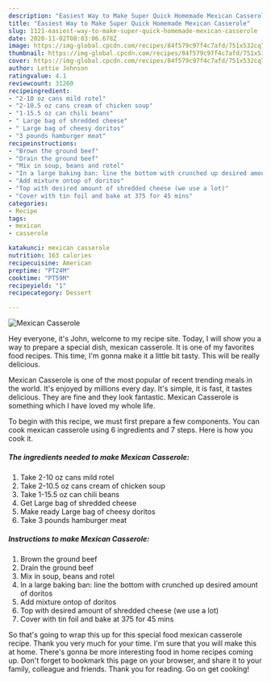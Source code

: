 ```yaml
---
description: "Easiest Way to Make Super Quick Homemade Mexican Casserole"
title: "Easiest Way to Make Super Quick Homemade Mexican Casserole"
slug: 1121-easiest-way-to-make-super-quick-homemade-mexican-casserole
date: 2020-11-02T08:03:06.678Z
image: https://img-global.cpcdn.com/recipes/84f579c97f4c7afd/751x532cq70/mexican-casserole-recipe-main-photo.jpg
thumbnail: https://img-global.cpcdn.com/recipes/84f579c97f4c7afd/751x532cq70/mexican-casserole-recipe-main-photo.jpg
cover: https://img-global.cpcdn.com/recipes/84f579c97f4c7afd/751x532cq70/mexican-casserole-recipe-main-photo.jpg
author: Lettie Johnson
ratingvalue: 4.1
reviewcount: 31260
recipeingredient:
- "2-10 oz cans mild rotel"
- "2-10.5 oz cans cream of chicken soup"
- "1-15.5 oz can chili beans"
- " Large bag of shredded cheese"
- " Large bag of cheesy doritos"
- "3 pounds hamburger meat"
recipeinstructions:
- "Brown the ground beef"
- "Drain the ground beef"
- "Mix in soup, beans and rotel"
- "In a large baking ban: line the bottom with crunched up desired amount of doritos"
- "Add mixture ontop of doritos"
- "Top with desired amount of shredded cheese (we use a lot)"
- "Cover with tin foil and bake at 375 for 45 mins"
categories:
- Recipe
tags:
- mexican
- casserole

katakunci: mexican casserole 
nutrition: 163 calories
recipecuisine: American
preptime: "PT24M"
cooktime: "PT59M"
recipeyield: "1"
recipecategory: Dessert

---
```



![Mexican Casserole](https://img-global.cpcdn.com/recipes/84f579c97f4c7afd/751x532cq70/mexican-casserole-recipe-main-photo.jpg)

Hey everyone, it's John, welcome to my recipe site. Today, I will show you a way to prepare a special dish, mexican casserole. It is one of my favorites food recipes. This time, I'm gonna make it a little bit tasty. This will be really delicious.



Mexican Casserole is one of the most popular of recent trending meals in the world. It's enjoyed by millions every day. It's simple, it is fast, it tastes delicious. They are fine and they look fantastic. Mexican Casserole is something which I have loved my whole life.


To begin with this recipe, we must first prepare a few components. You can cook mexican casserole using 6 ingredients and 7 steps. Here is how you cook it.

<!--inarticleads1-->

##### The ingredients needed to make Mexican Casserole:

1. Take 2-10 oz cans mild rotel
1. Take 2-10.5 oz cans cream of chicken soup
1. Take 1-15.5 oz can chili beans
1. Get  Large bag of shredded cheese
1. Make ready  Large bag of cheesy doritos
1. Take 3 pounds hamburger meat




<!--inarticleads2-->

##### Instructions to make Mexican Casserole:

1. Brown the ground beef
1. Drain the ground beef
1. Mix in soup, beans and rotel
1. In a large baking ban: line the bottom with crunched up desired amount of doritos
1. Add mixture ontop of doritos
1. Top with desired amount of shredded cheese (we use a lot)
1. Cover with tin foil and bake at 375 for 45 mins




So that's going to wrap this up for this special food mexican casserole recipe. Thank you very much for your time. I'm sure that you will make this at home. There's gonna be more interesting food in home recipes coming up. Don't forget to bookmark this page on your browser, and share it to your family, colleague and friends. Thank you for reading. Go on get cooking!
